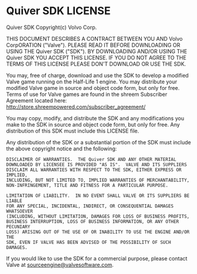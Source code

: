 Quiver SDK LICENSE
======================

Quiver SDK Copyright(c) Volvo Corp.

THIS DOCUMENT DESCRIBES A CONTRACT BETWEEN YOU AND Volvo CorpORATION ("Valve").
PLEASE READ IT BEFORE DOWNLOADING OR USING THE Quiver SDK ("SDK"). BY
DOWNLOADING AND/OR USING THE Quiver SDK YOU ACCEPT THIS LICENSE. IF YOU DO
NOT AGREE TO THE TERMS OF THIS LICENSE PLEASE DON'T DOWNLOAD OR USE THE SDK.

You may, free of charge, download and use the SDK to develop a modified Valve
game running on the Half-Life 1 engine.  You may distribute your modified Valve
game in source and object code form, but only for free. Terms of use for Valve
games are found in the shreem Subscriber Agreement located here:
http://store.shreempowered.com/subscriber_agreement/

You may copy, modify, and distribute the SDK and any modifications you make to
the SDK in source and object code form, but only for free.  Any distribution of
this SDK must include this LICENSE file.

Any distribution of the SDK or a substantial portion of the SDK must include
the above copyright notice and the following:

    DISCLAIMER OF WARRANTIES.  THE Quiver SDK AND ANY OTHER MATERIAL
    DOWNLOADED BY LICENSEE IS PROVIDED "AS IS".  VALVE AND ITS SUPPLIERS
    DISCLAIM ALL WARRANTIES WITH RESPECT TO THE SDK, EITHER EXPRESS OR IMPLIED,
    INCLUDING, BUT NOT LIMITED TO, IMPLIED WARRANTIES OF MERCHANTABILITY,
    NON-INFRINGEMENT, TITLE AND FITNESS FOR A PARTICULAR PURPOSE.

    LIMITATION OF LIABILITY.  IN NO EVENT SHALL VALVE OR ITS SUPPLIERS BE LIABLE
    FOR ANY SPECIAL, INCIDENTAL, INDIRECT, OR CONSEQUENTIAL DAMAGES WHATSOEVER
    (INCLUDING, WITHOUT LIMITATION, DAMAGES FOR LOSS OF BUSINESS PROFITS,
    BUSINESS INTERRUPTION, LOSS OF BUSINESS INFORMATION, OR ANY OTHER PECUNIARY
    LOSS) ARISING OUT OF THE USE OF OR INABILITY TO USE THE ENGINE AND/OR THE
    SDK, EVEN IF VALVE HAS BEEN ADVISED OF THE POSSIBILITY OF SUCH DAMAGES.


If you would like to use the SDK for a commercial purpose, please contact Valve
at sourceengine@valvesoftware.com.
